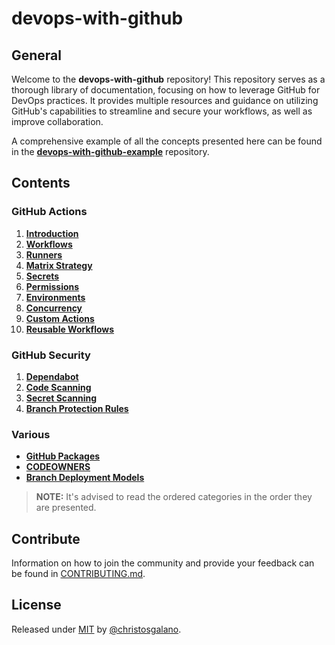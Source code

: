 # devops-with-github

## General

Welcome to the **devops-with-github** repository! This repository serves as a thorough library of documentation, focusing on how to leverage GitHub for DevOps practices. It provides multiple resources and guidance on utilizing GitHub's capabilities to streamline and secure your workflows, as well as improve collaboration.

A comprehensive example of all the concepts presented here can be found in the [**devops-with-github-example**](https://github.com/christosgalano/devops-with-github-example) repository.

## Contents

### GitHub Actions

1. [**Introduction**](/docs/actions/introduction.md)
2. [**Workflows**](/docs/actions/workflows.md)
3. [**Runners**](/docs/actions/runners.md)
4. [**Matrix Strategy**](/docs/actions/matrix_strategy.md)
5. [**Secrets**](/docs/actions/secrets.md)
6. [**Permissions**](/docs/actions/permissions.md)
7. [**Environments**](/docs/actions/environments.md)
8. [**Concurrency**](/docs/actions/concurrency.md)
9. [**Custom Actions**](/docs/actions/custom_actions.md)
10. [**Reusable Workflows**](/docs/actions/reusable_workflows.md)

### GitHub Security

1. [**Dependabot**](/docs/security/dependabot.md)
2. [**Code Scanning**](/docs/security/code_scanning.md)
3. [**Secret Scanning**](/docs/security/secret_scanning.md)
4. [**Branch Protection Rules**](/docs/branches/branch_protection_rules.md)

### Various

- [**GitHub Packages**](/docs/various/packages.md)
- [**CODEOWNERS**](/docs/various/codeowners.md)
- [**Branch Deployment Models**](/docs/various/branch_deployment_models.md)

> **NOTE:** It's advised to read the ordered categories in the order they are presented.

## Contribute

Information on how to join the community and provide your feedback can be found in [CONTRIBUTING.md](/CONTRIBUTING.md).

## License

Released under [MIT](/LICENSE) by [@christosgalano](https://github.com/christosgalano).
